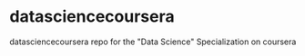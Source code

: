 datasciencecoursera
===================

datasciencecoursera repo for the "Data Science" Specialization on coursera
